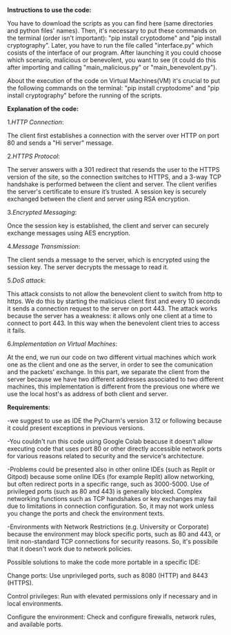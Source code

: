 **Instructions to use the code:**

You have to download the scripts as you can find here (same directories and python files' names). Then, it's necessary to put these commands on the terminal (order isn't important): "pip install cryptodome" and "pip install cryptography". Later, you have to run the file called "interface.py" which cosists of the interface of our program. After launching it you could choose which scenario, malicious or benevolent, you want to see (it could do this after importing and calling "main_malicious.py" or "main_benevolent.py").



About the execution of the code on Virtual Machines(VM) it's crucial to put the following commands on the terminal: "pip install cryptodome" and "pip install cryptography" before the running of the scripts.

**Explanation of the code:**

1._HTTP Connection_:

The client first establishes a connection with the server over HTTP on port 80 and sends a "Hi server" message.

2._HTTPS Protocol_:

The server answers with a 301 redirect that resends the user to the HTTPS version of the site, so the connection switches to HTTPS, and a 3-way TCP handshake is performed between the client and server. The client verifies the server's certificate to ensure it’s trusted. A session key is securely exchanged between the client and server using RSA encryption.

3._Encrypted Messaging_:

Once the session key is established, the client and server can securely exchange messages using AES encryption.

4._Message Transmission_:

The client sends a message to the server, which is encrypted using the session key. The server decrypts the message to read it.

5._DoS attack_:

This attack consists to not allow the benevolent client to switch from http to https. We do this by starting the malicious client first and every 10 seconds it sends a connection request to the server on port 443. The attack works because the server has a weakness: it allows only one client at a time to connect to port 443. In this way when the benevolent client tries to access it fails.

6._Implementation on Virtual Machines_:

At the end, we run our code on two different virtual machines which work one as the client and one as the server, in order to see the comunication and the packets' exchange. In this part, we separate the client from the server because we have two different addresses associated to two different machines, this implementation is different from the previous one where we use the local host's as address of both client and server.

**Requirements:**

-we suggest to use as IDE the PyCharm's version 3.12 or following because it could present exceptions in previous versions. 

-You couldn't run this code using Google Colab beacuse it doesn't allow executing code that uses port 80 or other directly accessible network ports for various reasons related to security and the service's architecture. 

-Problems could be presented also in other online IDEs (such as Replit or Gitpod) because some online IDEs (for example Replit) allow networking, but often redirect ports in a specific range, such as 3000-5000. Use of privileged ports (such as 80 and 443) is generally blocked. Complex networking functions such as TCP handshakes or key exchanges may fail due to limitations in connection configuration. So, it may not work unless you change the ports and check the environment texts.

-Environments with Network Restrictions (e.g. University or Corporate) because the environment may block specific ports, such as 80 and 443, or limit non-standard TCP connections for security reasons. So, it's possibile that it doesn't work due to network policies.

Possible solutions to make the code more portable in a specific IDE:

Change ports: Use unprivileged ports, such as 8080 (HTTP) and 8443 (HTTPS).

Control privileges: Run with elevated permissions only if necessary and in local environments.

Configure the environment: Check and configure firewalls, network rules, and available ports.
